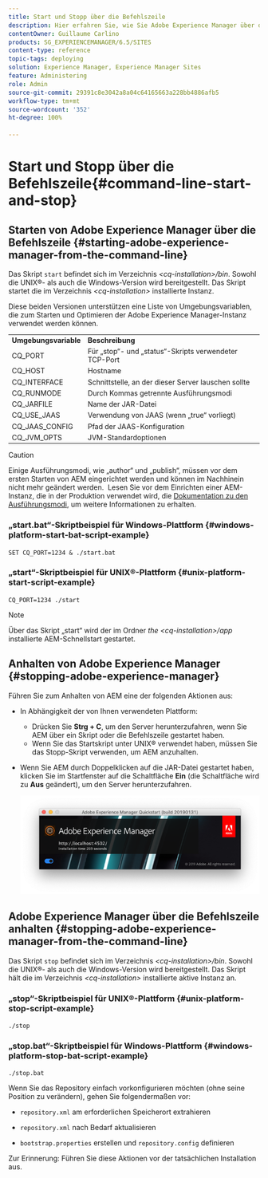 ```yaml
---
title: Start und Stopp über die Befehlszeile
description: Hier erfahren Sie, wie Sie Adobe Experience Manager über die Befehlszeile starten und anhalten können.
contentOwner: Guillaume Carlino
products: SG_EXPERIENCEMANAGER/6.5/SITES
content-type: reference
topic-tags: deploying
solution: Experience Manager, Experience Manager Sites
feature: Administering
role: Admin
source-git-commit: 29391c8e3042a8a04c64165663a228bb4886afb5
workflow-type: tm+mt
source-wordcount: '352'
ht-degree: 100%

---
```


# Start und Stopp über die Befehlszeile{#command-line-start-and-stop}

## Starten von Adobe Experience Manager über die Befehlszeile {#starting-adobe-experience-manager-from-the-command-line}

Das Skript `start` befindet sich im Verzeichnis *&lt;cq-installation>/bin*. Sowohl die UNIX®- als auch die Windows-Version wird bereitgestellt. Das Skript startet die im Verzeichnis *&lt;cq-installation>* installierte Instanz.

Diese beiden Versionen unterstützen eine Liste von Umgebungsvariablen, die zum Starten und Optimieren der Adobe Experience Manager-Instanz verwendet werden können.

<table>
 <tbody>
  <tr>
   <td><strong>Umgebungsvariable </strong></td>
   <td><strong>Beschreibung </strong></td>
  </tr>
  <tr>
   <td>CQ_PORT</td>
   <td>Für „stop“- und „status“-Skripts verwendeter TCP-Port<br /> </td>
  </tr>
  <tr>
   <td>CQ_HOST</td>
   <td>Hostname<br /> </td>
  </tr>
  <tr>
   <td>CQ_INTERFACE</td>
   <td>Schnittstelle, an der dieser Server lauschen sollte<br /> </td>
  </tr>
  <tr>
   <td>CQ_RUNMODE</td>
   <td>Durch Kommas getrennte Ausführungsmodi<br /> </td>
  </tr>
  <tr>
   <td>CQ_JARFILE</td>
   <td>Name der JAR-Datei<br /> </td>
  </tr>
  <tr>
   <td>CQ_USE_JAAS</td>
   <td>Verwendung von JAAS (wenn „true“ vorliegt)<br /> </td>
  </tr>
  <tr>
   <td>CQ_JAAS_CONFIG</td>
   <td>Pfad der JAAS-Konfiguration<br /> </td>
  </tr>
  <tr>
   <td>CQ_JVM_OPTS</td>
   <td>JVM-Standardoptionen<br /> </td>
  </tr>
 </tbody>
</table>

>[!CAUTION]
>
>Einige Ausführungsmodi, wie „author“ und „publish“, müssen vor dem ersten Starten von AEM eingerichtet werden und können im Nachhinein nicht mehr geändert werden.  Lesen Sie vor dem Einrichten einer AEM-Instanz, die in der Produktion verwendet wird, die [Dokumentation zu den Ausführungsmodi](/help/sites-deploying/configure-runmodes.md), um weitere Informationen zu erhalten.

### „start.bat“-Skriptbeispiel für Windows-Plattform {#windows-platform-start-bat-script-example}

```shell
SET CQ_PORT=1234 & ./start.bat
```

### „start“-Skriptbeispiel für UNIX®-Plattform {#unix-platform-start-script-example}

```shell
CQ_PORT=1234 ./start
```

>[!NOTE]
>
>Über das Skript „start“ wird der im Ordner *the &lt;cq-installation>/app* installierte AEM-Schnellstart gestartet.

## Anhalten von Adobe Experience Manager {#stopping-adobe-experience-manager}

Führen Sie zum Anhalten von AEM eine der folgenden Aktionen aus:

* In Abhängigkeit der von Ihnen verwendeten Plattform:

   * Drücken Sie **Strg + C**, um den Server herunterzufahren, wenn Sie AEM über ein Skript oder die Befehlszeile gestartet haben.
   * Wenn Sie das Startskript unter UNIX® verwendet haben, müssen Sie das Stopp-Skript verwenden, um AEM anzuhalten.

* Wenn Sie AEM durch Doppelklicken auf die JAR-Datei gestartet haben, klicken Sie im Startfenster auf die Schaltfläche **Ein** (die Schaltfläche wird zu **Aus** geändert), um den Server herunterzufahren.

  ![chlimage_1-63](assets/chlimage_1-63.png)

## Adobe Experience Manager über die Befehlszeile anhalten {#stopping-adobe-experience-manager-from-the-command-line}

Das Skript `stop` befindet sich im Verzeichnis *&lt;cq-installation>/bin*. Sowohl die UNIX®- als auch die Windows-Version wird bereitgestellt. Das Skript hält die im Verzeichnis *&lt;cq-installation>* installierte aktive Instanz an.

### „stop“-Skriptbeispiel für UNIX®-Plattform {#unix-platform-stop-script-example}

```shell
./stop
```

### „stop.bat“-Skriptbeispiel für Windows-Plattform {#windows-platform-stop-bat-script-example}

```shell
./stop.bat
```

Wenn Sie das Repository einfach vorkonfigurieren möchten (ohne seine Position zu verändern), gehen Sie folgendermaßen vor:

* `repository.xml` am erforderlichen Speicherort extrahieren

* `repository.xml` nach Bedarf aktualisieren

* `bootstrap.properties` erstellen und `repository.config` definieren

Zur Erinnerung: Führen Sie diese Aktionen vor der tatsächlichen Installation aus.
